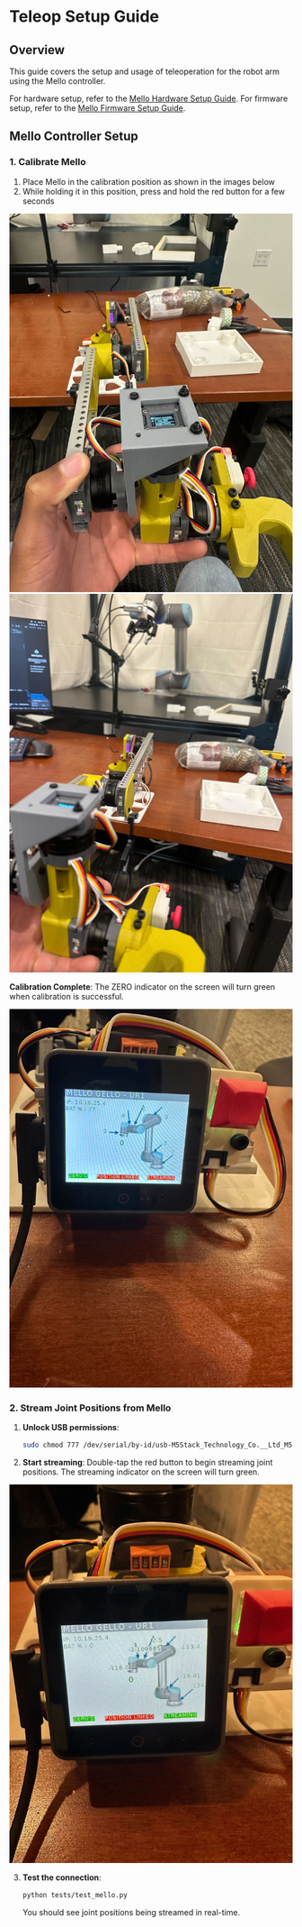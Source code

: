 # Teleop Setup Guide

## Overview
This guide covers the setup and usage of teleoperation for the robot arm using the Mello controller.

For hardware setup, refer to the [Mello Hardware Setup Guide](https://github.com/emmarUW/mello_gello).
For firmware setup, refer to the [Mello Firmware Setup Guide](/firmware/README.md).

## Mello Controller Setup

### 1. Calibrate Mello

1. Place Mello in the calibration position as shown in the images below
2. While holding it in this position, press and hold the red button for a few seconds

![Mello Calibration Position 1](readme_imgs/mello_calib_1.jpg)
![Mello Calibration Position 2](readme_imgs/mello_calib_2.jpg)

**Calibration Complete**: The ZERO indicator on the screen will turn green when calibration is successful.

![Mello Zero Indicator](readme_imgs/mello_zero.jpg)

### 2. Stream Joint Positions from Mello

1. **Unlock USB permissions**:
   ```bash
   sudo chmod 777 /dev/serial/by-id/usb-M5Stack_Technology_Co.__Ltd_M5Stack_UiFlow_2.0_24587ce945900000-if00
   ```

2. **Start streaming**: Double-tap the red button to begin streaming joint positions. The streaming indicator on the screen will turn green.

![Mello Streaming Indicator](readme_imgs/mello_streaming.jpg)

3. **Test the connection**:
   ```bash
   python tests/test_mello.py
   ```
   You should see joint positions being streamed in real-time.

